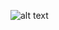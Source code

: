 ![alt text](https://raw.githubusercontent.com/Benjamin-Loison/BASIC-calculator-algorithms/master/Casio/STARTREK/STARTREK.jpg)
